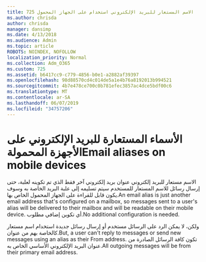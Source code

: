 ```yaml
---
title: 725 الاسم المستعار للبريد الإلكتروني استخدام على الجهاز المحمول
ms.author: chrisda
author: chrisda
manager: dansimp
ms.date: 4/13/2018
ms.audience: Admin
ms.topic: article
ROBOTS: NOINDEX, NOFOLLOW
localization_priority: Normal
ms.collection: Adm_O365
ms.custom: 725
ms.assetid: b6417cc9-c779-4856-b0e1-a2882af39397
ms.openlocfilehash: 98d88570cd4c014de5a1e4b76a8192013b994521
ms.sourcegitcommit: 4b7e478ce700c0b781efec3857ac4dce5bdf00c6
ms.translationtype: MT
ms.contentlocale: ar-SA
ms.lasthandoff: 06/07/2019
ms.locfileid: "34757206"
---
```

# <a name="email-aliases-on-mobile-devices"></a><span data-ttu-id="6b4d9-102">الأسماء المستعارة للبريد الإلكتروني على الأجهزة المحمولة</span><span class="sxs-lookup"><span data-stu-id="6b4d9-102">Email aliases on mobile devices</span></span>

<span data-ttu-id="6b4d9-103">الاسم مستعار للبريد إلكتروني عنوان بريد إلكتروني آخر فقط الذي تم تكوينه لعلبة، حتى إرسال رسائل للاسم المستعار للمستخدم سيتم تسليمه إلى علبة البريد الخاصة به وسوف يكون قابل للقراءة على الجهاز المحمول الخاص بها.</span><span class="sxs-lookup"><span data-stu-id="6b4d9-103">An email alias is just another email address that's configured on a mailbox, so messages sent to a user's alias will be delivered to their mailbox and will be readable on their mobile device.</span></span> <span data-ttu-id="6b4d9-104">أي تكوين إضافي مطلوب.</span><span class="sxs-lookup"><span data-stu-id="6b4d9-104">No additional configuration is needed.</span></span>

<span data-ttu-id="6b4d9-105">ولكن، لا يمكن الرد على الرسائل مستخدم أو إرسال رسائل جديدة استخدام اسم مستعار كالخاصة بهم من عنوان.</span><span class="sxs-lookup"><span data-stu-id="6b4d9-105">But, a user can't reply to messages or send new messages using an alias as their From address.</span></span> <span data-ttu-id="6b4d9-106">تكون كافة الرسائل الصادرة من عنوان البريد الإلكتروني الأساسي الخاص به.</span><span class="sxs-lookup"><span data-stu-id="6b4d9-106">All outgoing messages will be from their primary email address.</span></span>
